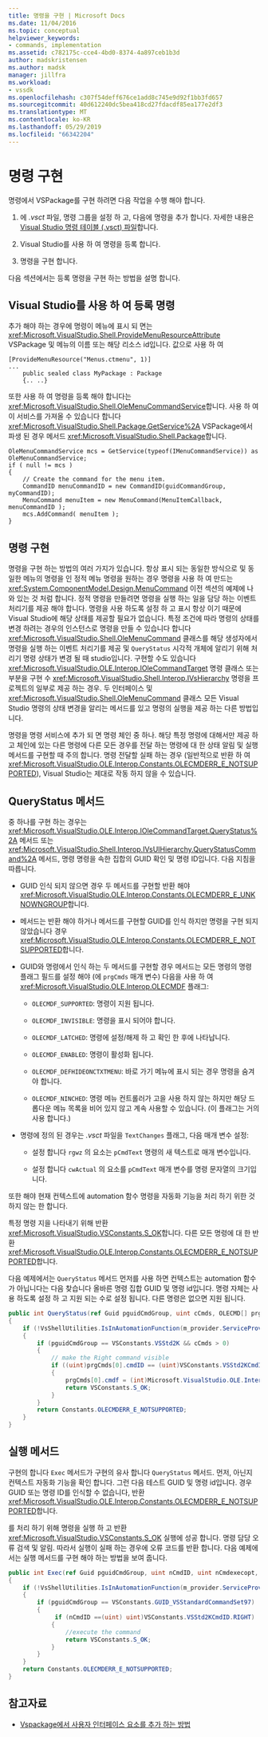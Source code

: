 ```yaml
---
title: 명령을 구현 | Microsoft Docs
ms.date: 11/04/2016
ms.topic: conceptual
helpviewer_keywords:
- commands, implementation
ms.assetid: c782175c-cce4-4bd0-8374-4a897ceb1b3d
author: madskristensen
ms.author: madsk
manager: jillfra
ms.workload:
- vssdk
ms.openlocfilehash: c307f54deff676ce1add8c745e9d92f1bb3fd657
ms.sourcegitcommit: 40d612240dc5bea418cd27fdacdf85ea177e2df3
ms.translationtype: MT
ms.contentlocale: ko-KR
ms.lasthandoff: 05/29/2019
ms.locfileid: "66342204"
---
```

# <a name="command-implementation"></a>명령 구현
명령에서 VSPackage를 구현 하려면 다음 작업을 수행 해야 합니다.

1. 에 *.vsct* 파일, 명령 그룹을 설정 하 고, 다음에 명령을 추가 합니다. 자세한 내용은 [Visual Studio 명령 테이블 (.vsct) 파일](../../extensibility/internals/visual-studio-command-table-dot-vsct-files.md)합니다.

2. Visual Studio를 사용 하 여 명령을 등록 합니다.

3. 명령을 구현 합니다.

다음 섹션에서는 등록 명령을 구현 하는 방법을 설명 합니다.

## <a name="register-commands-with-visual-studio"></a>Visual Studio를 사용 하 여 등록 명령
 추가 해야 하는 경우에 명령이 메뉴에 표시 되 면는 <xref:Microsoft.VisualStudio.Shell.ProvideMenuResourceAttribute> VSPackage 및 메뉴의 이름 또는 해당 리소스 id입니다. 값으로 사용 하 여

```
[ProvideMenuResource("Menus.ctmenu", 1)]
...
    public sealed class MyPackage : Package
    {.. ..}

```

 또한 사용 하 여 명령을 등록 해야 합니다는 <xref:Microsoft.VisualStudio.Shell.OleMenuCommandService>합니다. 사용 하 여이 서비스를 가져올 수 있습니다 합니다 <xref:Microsoft.VisualStudio.Shell.Package.GetService%2A> VSPackage에서 파생 된 경우 메서드 <xref:Microsoft.VisualStudio.Shell.Package>합니다.

```
OleMenuCommandService mcs = GetService(typeof(IMenuCommandService)) as OleMenuCommandService;
if ( null != mcs )
{
    // Create the command for the menu item.
    CommandID menuCommandID = new CommandID(guidCommandGroup, myCommandID);
    MenuCommand menuItem = new MenuCommand(MenuItemCallback, menuCommandID );
    mcs.AddCommand( menuItem );
}

```

## <a name="implement-commands"></a>명령 구현
 명령을 구현 하는 방법의 여러 가지가 있습니다. 항상 표시 되는 동일한 방식으로 및 동일한 메뉴의 명령을 인 정적 메뉴 명령을 원하는 경우 명령을 사용 하 여 만드는 <xref:System.ComponentModel.Design.MenuCommand> 이전 섹션의 예제에 나와 있는 것 처럼 합니다. 정적 명령을 만들려면 명령을 실행 하는 일을 담당 하는 이벤트 처리기를 제공 해야 합니다. 명령을 사용 하도록 설정 하 고 표시 항상 이기 때문에 Visual Studio에 해당 상태를 제공할 필요가 없습니다. 특정 조건에 따라 명령의 상태를 변경 하려는 경우의 인스턴스로 명령을 만들 수 있습니다 합니다 <xref:Microsoft.VisualStudio.Shell.OleMenuCommand> 클래스를 해당 생성자에서 명령을 실행 하는 이벤트 처리기를 제공 및 `QueryStatus` 시각적 개체에 알리기 위해 처리기 명령 상태가 변경 될 때 studio입니다. 구현할 수도 있습니다 <xref:Microsoft.VisualStudio.OLE.Interop.IOleCommandTarget> 명령 클래스 또는 부분을 구현 수 <xref:Microsoft.VisualStudio.Shell.Interop.IVsHierarchy> 명령을 프로젝트의 일부로 제공 하는 경우. 두 인터페이스 및 <xref:Microsoft.VisualStudio.Shell.OleMenuCommand> 클래스 모든 Visual Studio 명령의 상태 변경을 알리는 메서드를 있고 명령의 실행을 제공 하는 다른 방법입니다.

 명령을 명령 서비스에 추가 되 면 명령 체인 중 하나. 해당 특정 명령에 대해서만 제공 하 고 체인에 있는 다른 명령에 다른 모든 경우를 전달 하는 명령에 대 한 상태 알림 및 실행 메서드를 구현할 때 주의 합니다. 명령 전달할 실패 하는 경우 (일반적으로 반환 하 여 <xref:Microsoft.VisualStudio.OLE.Interop.Constants.OLECMDERR_E_NOTSUPPORTED>), Visual Studio는 제대로 작동 하지 않을 수 있습니다.

## <a name="querystatus-methods"></a>QueryStatus 메서드
 중 하나를 구현 하는 경우는 <xref:Microsoft.VisualStudio.OLE.Interop.IOleCommandTarget.QueryStatus%2A> 메서드 또는 <xref:Microsoft.VisualStudio.Shell.Interop.IVsUIHierarchy.QueryStatusCommand%2A> 메서드, 명령 명령을 속한 집합의 GUID 확인 및 명령 ID입니다. 다음 지침을 따릅니다.

- GUID 인식 되지 않으면 경우 두 메서드를 구현할 반환 해야 <xref:Microsoft.VisualStudio.OLE.Interop.Constants.OLECMDERR_E_UNKNOWNGROUP>합니다.

- 메서드는 반환 해야 하거나 메서드를 구현할 GUID를 인식 하지만 명령을 구현 되지 않았습니다 경우 <xref:Microsoft.VisualStudio.OLE.Interop.Constants.OLECMDERR_E_NOTSUPPORTED>합니다.

- GUID와 명령에서 인식 하는 두 메서드를 구현할 경우 메서드는 모든 명령의 명령 플래그 필드를 설정 해야 (에 `prgCmds` 매개 변수) 다음을 사용 하 여 <xref:Microsoft.VisualStudio.OLE.Interop.OLECMDF> 플래그:

    - `OLECMDF_SUPPORTED`: 명령이 지원 됩니다.

    - `OLECMDF_INVISIBLE`: 명령을 표시 되어야 합니다.

    - `OLECMDF_LATCHED`: 명령에 설정/해제 하 고 확인 한 후에 나타납니다.

    - `OLECMDF_ENABLED`: 명령이 활성화 됩니다.

    - `OLECMDF_DEFHIDEONCTXTMENU`: 바로 가기 메뉴에 표시 되는 경우 명령을 숨겨야 합니다.

    - `OLECMDF_NINCHED`: 명령 메뉴 컨트롤러가 고을 사용 하지 않는 하지만 해당 드롭다운 메뉴 목록을 비어 있지 않고 계속 사용할 수 있습니다. (이 플래그는 거의 사용 합니다.)

- 명령에 정의 된 경우는 *.vsct* 파일을 `TextChanges` 플래그, 다음 매개 변수 설정:

    - 설정 합니다 `rgwz` 의 요소는 `pCmdText` 명령의 새 텍스트로 매개 변수입니다.

    - 설정 합니다 `cwActual` 의 요소를 `pCmdText` 매개 변수를 명령 문자열의 크기입니다.

또한 해야 현재 컨텍스트에 automation 함수 명령을 자동화 기능을 처리 하기 위한 것 하지 않는 한 합니다.

특정 명령 지을 나타내기 위해 반환 <xref:Microsoft.VisualStudio.VSConstants.S_OK>합니다. 다른 모든 명령에 대 한 반환 <xref:Microsoft.VisualStudio.OLE.Interop.Constants.OLECMDERR_E_NOTSUPPORTED>합니다.

다음 예제에서는 `QueryStatus` 메서드 먼저를 사용 하면 컨텍스트는 automation 함수가 아닙니다는 다음 찾습니다 올바른 명령 집합 GUID 및 명령 id입니다. 명령 자체는 사용 하도록 설정 하 고 지원 되는 수로 설정 됩니다. 다른 명령은 없으면 지원 됩니다.

```csharp
public int QueryStatus(ref Guid pguidCmdGroup, uint cCmds, OLECMD[] prgCmds, IntPtr pCmdText)
{
    if (!VsShellUtilities.IsInAutomationFunction(m_provider.ServiceProvider))
    {
        if (pguidCmdGroup == VSConstants.VSStd2K && cCmds > 0)
        {
            // make the Right command visible
            if ((uint)prgCmds[0].cmdID == (uint)VSConstants.VSStd2KCmdID.RIGHT)
            {
                prgCmds[0].cmdf = (int)Microsoft.VisualStudio.OLE.Interop.Constants.MSOCMDF_ENABLED | (int)Microsoft.VisualStudio.OLE.Interop.Constants.MSOCMDF_SUPPORTED;
                return VSConstants.S_OK;
            }
        }
        return Constants.OLECMDERR_E_NOTSUPPORTED;
    }
}
```

## <a name="execution-methods"></a>실행 메서드
 구현의 합니다 `Exec` 메서드가 구현의 유사 합니다 `QueryStatus` 메서드. 먼저, 아닌지 컨텍스트 자동화 기능을 확인 합니다. 그런 다음 테스트 GUID 및 명령 id입니다. 경우 GUID 또는 명령 ID를 인식할 수 없습니다, 반환 <xref:Microsoft.VisualStudio.OLE.Interop.Constants.OLECMDERR_E_NOTSUPPORTED>합니다.

 를 처리 하기 위해 명령을 실행 하 고 반환 <xref:Microsoft.VisualStudio.VSConstants.S_OK> 실행에 성공 합니다. 명령 담당 오류 검색 및 알림. 따라서 실행이 실패 하는 경우에 오류 코드를 반환 합니다. 다음 예제에서는 실행 메서드를 구현 해야 하는 방법을 보여 줍니다.

```csharp
public int Exec(ref Guid pguidCmdGroup, uint nCmdID, uint nCmdexecopt, IntPtr pvaIn, IntPtr pvaOut)
{
    if (!VsShellUtilities.IsInAutomationFunction(m_provider.ServiceProvider))
    {
        if (pguidCmdGroup == VSConstants.GUID_VSStandardCommandSet97)
        {
             if (nCmdID ==(uint) uint)VSConstants.VSStd2KCmdID.RIGHT)
            {
                //execute the command
                return VSConstants.S_OK;
            }
        }
    }
    return Constants.OLECMDERR_E_NOTSUPPORTED;
}
```

## <a name="see-also"></a>참고자료

- [Vspackage에서 사용자 인터페이스 요소를 추가 하는 방법](../../extensibility/internals/how-vspackages-add-user-interface-elements.md)